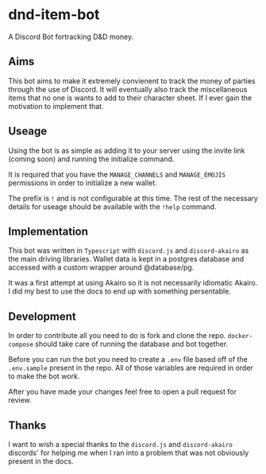 # dnd-item-bot
A Discord Bot  fortracking D&amp;D money.

## Aims

This bot aims to make it extremely convienent to track the money of parties through the use of Discord. It will eventually also track the miscellaneous items that no one is wants to add to their character sheet. If I ever gain the motivation to implement that.

## Useage

Using the bot is as simple as adding it to your server using the invite link (coming soon) and running the initialize command. 

It is required that you have the `MANAGE_CHANNELS` and `MANAGE_EMOJIS` permissions in order to initialize a new wallet.

The prefix is `!` and is not configurable at this time. The rest of the necessary details for useage should be available with the `!help` command.

## Implementation

This bot was written in `Typescript` with `discord.js` and `discord-akairo` as the main driving libraries. Wallet data is kept in a postgres database and accessed with a custom wrapper around @database/pg.

It was a first attempt at using Akairo so it is not necessarily idiomatic Akairo. I did my best to use the docs to end up with something persentable.

## Development

In order to contribute all you need to do is fork and clone the repo. `docker-compose` should take care of running the database and bot together. 

Before you can run the bot you need to create a `.env` file based off of the `.env.sample` present in the repo. All of those variables are required in order to make the bot work.

After you have made your changes feel free to open a pull request for review.

## Thanks

I want to wish a special thanks to the `discord.js` and `discord-akairo` discords' for helping me when I ran into a problem that was not obviously present in the docs.

